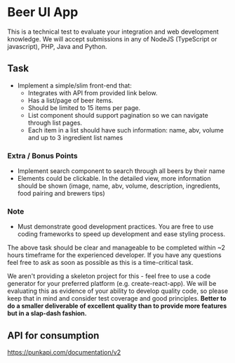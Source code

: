 # Beer UI App

This is a technical test to evaluate your integration and web development knowledge. We will accept submissions in any of NodeJS (TypeScript or javascript), PHP, Java and Python.
 
## Task
* Implement a simple/slim front-end that:
  * Integrates with API from provided link below.
  * Has a list/page of beer items.
  * Should be limited to 15 items per page.
  * List component should support pagination so we can navigate through list pages.
  * Each item in a list should have such information: name, abv, volume and up to 3 ingredient list names
 
### Extra / Bonus Points

* Implement search component to search through all beers by their name
* Elements could be clickable. In the detailed view, more information should be shown (image, name, abv, volume, description, ingredients, food pairing and brewers tips)
 
### Note

* Must demonstrate good development practices. You are free to use coding frameworks to speed up development and ease styling process.
 
The above task should be clear and manageable to be completed within ~2 hours timeframe for the experienced developer. If you have any questions feel free to ask as soon as possible as this is a time-critical task.
 
We aren't providing a skeleton project for this - feel free to use a code generator for your preferred platform (e.g. create-react-app). We will be evaluating this as evidence of your ability to develop quality code, so please keep that in mind and consider test coverage and good principles. **Better to do a smaller deliverable of excellent quality than to provide more features but in a slap-dash fashion.**
 
## API for consumption

https://punkapi.com/documentation/v2
